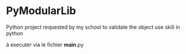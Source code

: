 # PyModularLib
Python project requested by my school to validate  the object use skill in python

à executer via le fichier __main__.py
